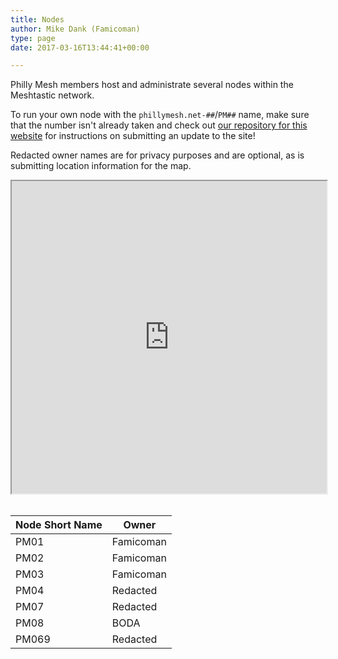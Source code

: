 ```yaml
---
title: Nodes
author: Mike Dank (Famicoman)
type: page
date: 2017-03-16T13:44:41+00:00

---
```

Philly Mesh members host and administrate several nodes within the Meshtastic network.

To run your own node with the `phillymesh.net-##`/`PM##` name, make sure that the number isn't already taken and check out [our repository for this website](https://github.com/phillymesh/phillymesh.net) for instructions on submitting an update to the site!

Redacted owner names are for privacy purposes and are optional, as is submitting location information for the map.

<iframe src="https://www.google.com/maps/d/u/0/embed?mid=1Zi9XvyqAW56dq4zsYGZdge8KWYaxoxk&ehbc=2E312F&noprof=1" width="100%" height="500"></iframe><br><br>
  
| Node Short Name   | Owner       |
| ----------- | ----------- |
| PM01        | Famicoman   |
| PM02        | Famicoman   |
| PM03        | Famicoman   |
| PM04        | Redacted    |
| PM07        | Redacted    |
| PM08        | BODA        |
| PM069       | Redacted    |
